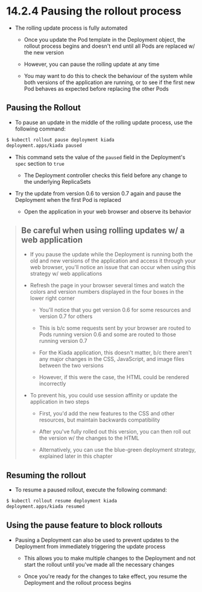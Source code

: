 # 14.2.4 Pausing the rollout process

* The rolling update process is fully automated

  * Once you update the Pod template in the Deployment object, the rollout process begins and doesn't end until all Pods are replaced w/ the new version

  * However, you can pause the rolling update at any time

  * You may want to do this to check the behaviour of the system while both versions of the application are running, or to see if the first new Pod behaves as expected before replacing the other Pods

## Pausing the Rollout

* To pause an update in the middle of the rolling update process, use the following command:

```zsh
$ kubectl rollout pause deployment kiada
deployment.apps/kiada paused
```

* This command sets the value of the `paused` field in the Deployment's `spec` section to `true`

  * The Deployment controller checks this field before any change to the underlying ReplicaSets

* Try the update from version 0.6 to version 0.7 again and pause the Deployment when the first Pod is replaced

  * Open the application in your web browser and observe its behavior

> ## Be careful when using rolling updates w/ a web application
> 
> * If you pause the update while the Deployment is running both the old and new versions of the application and access it through your web browser, you'll notice an issue that can occur when using this strategy w/ web applications
> 
> * Refresh the page in your browser several times and watch the colors and version numbers displayed in the four boxes in the lower right corner
> 
>   * You'll notice that you get version 0.6 for some resources and version 0.7 for others
> 
>   * This is b/c some requests sent by your browser are routed to Pods running version 0.6 and some are routed to those running version 0.7
> 
>   * For the Kiada application, this doesn't matter, b/c there aren't any major changes in the CSS, JavaScript, and image files between the two versions
> 
>   * However, if this were the case, the HTML could be rendered incorrectly
> 
> * To prevent his, you could use session affinity or update the application in two steps
> 
>   * First, you'd add the new features to the CSS and other resources, but maintain backwards compatibility
> 
>   * After you've fully rolled out this version, you can then roll out the version w/ the changes to the HTML
> 
>   * Alternatively, you can use the blue-green deployment strategy, explained later in this chapter

## Resuming the rollout

* To resume a paused rollout, execute the following command:

```zsh
$ kubectl rollout resume deployment kiada
deployment.apps/kiada resumed
```

## Using the pause feature to block rollouts

* Pausing a Deployment can also be used to prevent updates to the Deployment from immediately triggering the update process

  * This allows you to make multiple changes to the Deployment and not start the rollout until you've made all the necessary changes

  * Once you're ready for the changes to take effect, you resume the Deployment and the rollout process begins
